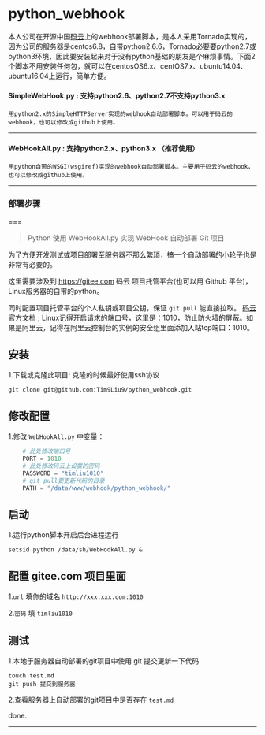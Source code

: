 # python_webhook
  本人公司在开源中国[码云](https://gitee.com)上的webhook部署脚本，是本人采用Tornado实现的，因为公司的服务器是centos6.8，自带python2.6.6，Tornado必要要python2.7或python3环境，因此要安装起来对于没有python基础的朋友是个麻烦事情。下面2个脚本不用安装任何包，就可以在centosOS6.x、centOS7.x、ubuntu14.04、ubuntu16.04上运行，简单方便。  
  
    
#### SimpleWebHook.py : 支持python2.6、python2.7不支持python3.x
    用python2.x的SimpleHTTPServer实现的webhook自动部署脚本。可以用于码云的webhook，也可以修改成github上使用。  
- - - 
#### WebHookAll.py : 支持python2.x、python3.x （推荐使用）
    用python自带的WSGI(wsgiref)实现的webhook自动部署脚本。主要用于码云的webhook，也可以修改成github上使用。 

  
- - -  
  
### 部署步骤
===

> Python 使用 WebHookAll.py 实现 WebHook 自动部署 Git 项目

为了方便开发测试或项目部署至服务器不那么繁琐，搞一个自动部署的小轮子也是非常有必要的。

这里需要涉及到 https://gitee.com 码云 项目托管平台(也可以用 Github 平台)，Linux服务器的自带的python。

同时配置项目托管平台的个人私钥或项目公钥，保证 `git pull` 能直接拉取。  [码云官方文档](http://git.mydoc.io/?t=154711)  ; Linux记得开启请求的端口号，这里是：1010，防止防火墙的屏蔽。如果是阿里云，记得在阿里云控制台的实例的安全组里面添加入站tcp端口：1010。  

## 安装

1.下载或克隆此项目: 克隆的时候最好使用ssh协议

```shell
git clone git@github.com:Tim9Liu9/python_webhook.git
```


## 修改配置

1.修改 `WebHookAll.py` 中变量：

```python
    # 此处修改端口号
    PORT = 1010
    # 此处修改码云上设置的密码
    PASSWORD = "timliu1010"
    # git pull要更新代码的目录
    PATH = "/data/www/webhook/python_webhook/"
```


## 启动

1.运行python脚本开启后台进程运行

```shell
setsid python /data/sh/WebHookAll.py &
```

## 配置 gitee.com 项目里面 

1.`url` 填你的域名 `http://xxx.xxx.com:1010`

2.`密码` 填 `timliu1010`

## 测试

1.本地于服务器自动部署的git项目中使用 git 提交更新一下代码

```shell
touch test.md
git push 提交到服务器
```

2.查看服务器上自动部署的git项目中是否存在 `test.md`

done.
  
- - -    
  
